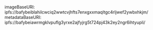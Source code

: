 imageBaseURI: ipfs://bafybeiblahilcwciq2wwtcvjhfts7enxgxxmaqltgc4rljwef2ywbxhkjm/
metadataBaseURI: ipfs://bafybeiawrmgklvpuflg3yrxe2ajfyjrg5t724pj43k2ey2ngr6ihtyupli/